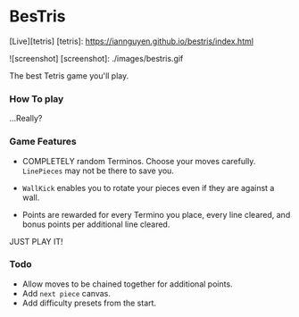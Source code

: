 # BesTris


[Live][tetris]
[tetris]: https://iannguyen.github.io/bestris/index.html


![screenshot]
[screenshot]: ./images/bestris.gif


The best Tetris game you'll play.

### How To play

...Really?

### Game Features

- COMPLETELY random Terminos. Choose your moves carefully. `LinePieces` may not be there to save you.

- `WallKick` enables you to rotate your pieces even if they are against a wall.

- Points are rewarded for every Termino you place, every line cleared, and bonus points per additional line cleared.

JUST PLAY IT!

### Todo

- Allow moves to be chained together for additional points.
- Add `next piece` canvas.
- Add difficulty presets from the start.
